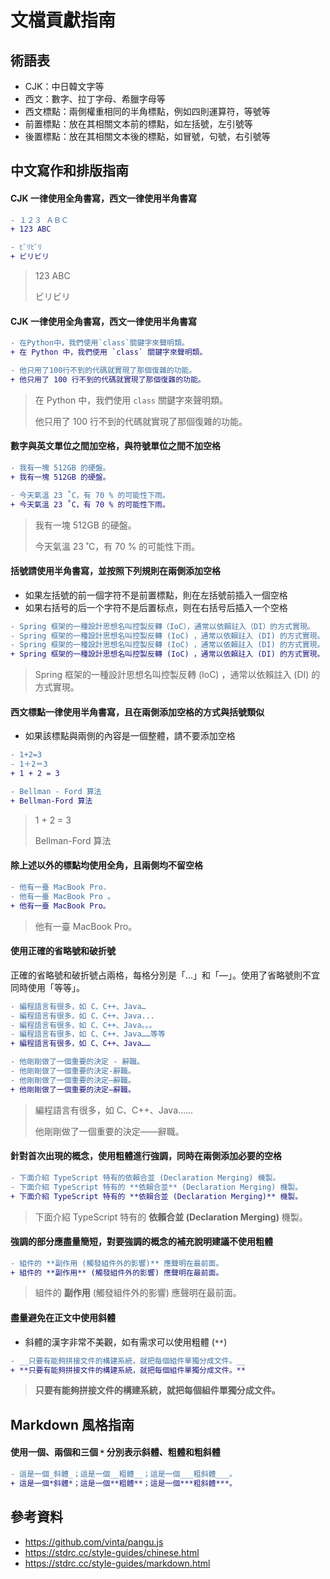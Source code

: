# 文檔貢獻指南

## 術語表

- CJK：中日韓文字等
- 西文：數字、拉丁字母、希臘字母等
- 西文標點：兩側權重相同的半角標點，例如四則運算符，等號等
- 前置標點：放在其相關文本前的標點，如左括號，左引號等
- 後置標點：放在其相關文本後的標點，如冒號，句號，右引號等

## 中文寫作和排版指南

#### CJK 一律使用全角書寫，西文一律使用半角書寫

```diff
- １２３ ＡＢＣ
+ 123 ABC

- ﾋﾞﾘﾋﾞﾘ
+ ビリビリ
```

> 123 ABC
> 
> ビリビリ

#### CJK 一律使用全角書寫，西文一律使用半角書寫

```diff
- 在Python中，我們使用`class`關鍵字來聲明類。
+ 在 Python 中，我們使用 `class` 關鍵字來聲明類。

- 他只用了100行不到的代碼就實現了那個復雜的功能。
+ 他只用了 100 行不到的代碼就實現了那個復雜的功能。
```

> 在 Python 中，我們使用 `class` 關鍵字來聲明類。
> 
> 他只用了 100 行不到的代碼就實現了那個復雜的功能。

#### 數字與英文單位之間加空格，與符號單位之間不加空格

```diff
- 我有一塊 512GB 的硬盤。
+ 我有一塊 512GB 的硬盤。

- 今天氣溫 23 ˚C，有 70 % 的可能性下雨。
+ 今天氣溫 23 ˚C，有 70 % 的可能性下雨。
```

> 我有一塊 512GB 的硬盤。
> 
> 今天氣溫 23 ˚C，有 70 % 的可能性下雨。

#### 括號請使用半角書寫，並按照下列規則在兩側添加空格

- 如果左括號的前一個字符不是前置標點，則在左括號前插入一個空格
- 如果右括号的后一个字符不是后置标点，则在右括号后插入一个空格

```diff
- Spring 框架的一種設計思想名叫控製反轉（IoC），通常以依賴註入（DI）的方式實現。
- Spring 框架的一種設計思想名叫控製反轉 (IoC) ，通常以依賴註入 (DI) 的方式實現。
- Spring 框架的一種設計思想名叫控製反轉 (IoC) ，通常以依賴註入 (DI) 的方式實現。
+ Spring 框架的一種設計思想名叫控製反轉 (IoC) ，通常以依賴註入 (DI) 的方式實現。
```

> Spring 框架的一種設計思想名叫控製反轉 (IoC) ，通常以依賴註入 (DI) 的方式實現。

#### 西文標點一律使用半角書寫，且在兩側添加空格的方式與括號類似

- 如果該標點與兩側的內容是一個整體，請不要添加空格

```diff
- 1+2=3
- 1＋2＝3
+ 1 + 2 = 3

- Bellman - Ford 算法
+ Bellman-Ford 算法
```

> 1 + 2 = 3
> 
> Bellman-Ford 算法

#### 除上述以外的標點均使用全角，且兩側均不留空格

```diff
- 他有一臺 MacBook Pro.
- 他有一臺 MacBook Pro 。
+ 他有一臺 MacBook Pro。
```

> 他有一臺 MacBook Pro。

#### 使用正確的省略號和破折號

正確的省略號和破折號占兩格，每格分別是「…」和「—」。使用了省略號則不宜同時使用「等等」。

```diff
- 編程語言有很多，如 C、C++、Java…
- 編程語言有很多，如 C、C++、Java...
- 編程語言有很多，如 C、C++、Java。。。
- 編程語言有很多，如 C、C++、Java……等等
+ 編程語言有很多，如 C、C++、Java……

- 他剛剛做了一個重要的決定 - 辭職。
- 他剛剛做了一個重要的決定-辭職。
- 他剛剛做了一個重要的決定—辭職。
+ 他剛剛做了一個重要的決定—辭職。
```

> 編程語言有很多，如 C、C++、Java……
> 
> 他剛剛做了一個重要的決定——辭職。

#### 針對首次出現的概念，使用粗體進行強調，同時在兩側添加必要的空格

```diff
- 下面介紹 TypeScript 特有的依賴合並 (Declaration Merging) 機製。
- 下面介紹 TypeScript 特有的 **依賴合並** (Declaration Merging) 機製。
+ 下面介紹 TypeScript 特有的 **依賴合並 (Declaration Merging)** 機製。
```

> 下面介紹 TypeScript 特有的 **依賴合並 (Declaration Merging)** 機製。

#### 強調的部分應盡量簡短，對要強調的概念的補充說明建議不使用粗體

```diff
- 組件的 **副作用 (觸發組件外的影響)** 應聲明在最前面。
+ 組件的 **副作用** (觸發組件外的影響) 應聲明在最前面。
```

> 組件的 **副作用** (觸發組件外的影響) 應聲明在最前面。

#### 盡量避免在正文中使用斜體

- 斜體的漢字非常不美觀，如有需求可以使用粗體 (`**`)

```diff
- __只要有能夠拼接文件的構建系統，就把每個組件單獨分成文件。__
+ **只要有能夠拼接文件的構建系統，就把每個組件單獨分成文件。**
```

> **只要有能夠拼接文件的構建系統，就把每個組件單獨分成文件。**

## Markdown 風格指南

#### 使用一個、兩個和三個 `*` 分別表示斜體、粗體和粗斜體

```diff
- 這是一個_斜體_；這是一個__粗體__；這是一個___粗斜體___。
+ 這是一個*斜體*；這是一個**粗體**；這是一個***粗斜體***。
```

## 參考資料

- <https://github.com/vinta/pangu.js>
- <https://stdrc.cc/style-guides/chinese.html>
- <https://stdrc.cc/style-guides/markdown.html>
